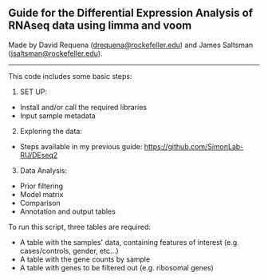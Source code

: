 ## Guide for the Differential Expression Analysis of RNAseq data using limma and voom

Made by David Requena (drequena@rockefeller.edu) and James Saltsman (jsaltsman@rockefeller.edu).

-------------------------------------------------------------------------

This code includes some basic steps:
1. SET UP:
* Install and/or call the required libraries
* Input sample metadata
2. Exploring the data:
* Steps available in my previous guide: https://github.com/SimonLab-RU/DEseq2
3. Data Analysis:
* Prior filtering
* Model matrix
* Comparison
* Annotation and output tables

To run this script, three tables are required:
* A table with the samples' data, containing features of interest (e.g. cases/controls, gender, etc...)
* A table with the gene counts by sample
* A table with genes to be filtered out (e.g. ribosomal genes)
